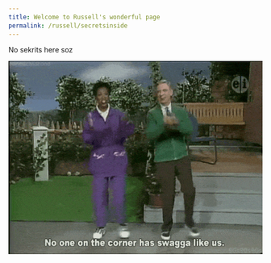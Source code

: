 ```yaml
---
title: Welcome to Russell's wonderful page
permalink: /russell/secretsinside
---
```


No sekrits here soz

![Sweg](/images/rogers.gif)
